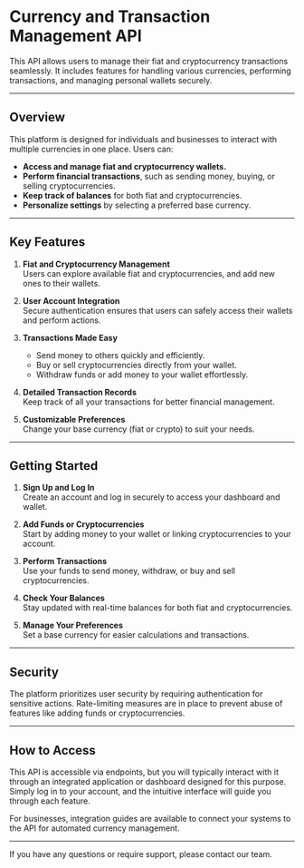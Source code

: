 # Currency and Transaction Management API

This API allows users to manage their fiat and cryptocurrency transactions seamlessly. It includes features for handling various currencies, performing transactions, and managing personal wallets securely.

---

## Overview

This platform is designed for individuals and businesses to interact with multiple currencies in one place. Users can:

-   **Access and manage fiat and cryptocurrency wallets.**
-   **Perform financial transactions**, such as sending money, buying, or selling cryptocurrencies.
-   **Keep track of balances** for both fiat and cryptocurrencies.
-   **Personalize settings** by selecting a preferred base currency.

---

## Key Features

1. **Fiat and Cryptocurrency Management**  
   Users can explore available fiat and cryptocurrencies, and add new ones to their wallets.

2. **User Account Integration**  
   Secure authentication ensures that users can safely access their wallets and perform actions.

3. **Transactions Made Easy**

    - Send money to others quickly and efficiently.
    - Buy or sell cryptocurrencies directly from your wallet.
    - Withdraw funds or add money to your wallet effortlessly.

4. **Detailed Transaction Records**  
   Keep track of all your transactions for better financial management.

5. **Customizable Preferences**  
   Change your base currency (fiat or crypto) to suit your needs.

---

## Getting Started

1. **Sign Up and Log In**  
   Create an account and log in securely to access your dashboard and wallet.

2. **Add Funds or Cryptocurrencies**  
   Start by adding money to your wallet or linking cryptocurrencies to your account.

3. **Perform Transactions**  
   Use your funds to send money, withdraw, or buy and sell cryptocurrencies.

4. **Check Your Balances**  
   Stay updated with real-time balances for both fiat and cryptocurrencies.

5. **Manage Your Preferences**  
   Set a base currency for easier calculations and transactions.

---

## Security

The platform prioritizes user security by requiring authentication for sensitive actions. Rate-limiting measures are in place to prevent abuse of features like adding funds or cryptocurrencies.

---

## How to Access

This API is accessible via endpoints, but you will typically interact with it through an integrated application or dashboard designed for this purpose. Simply log in to your account, and the intuitive interface will guide you through each feature.

For businesses, integration guides are available to connect your systems to the API for automated currency management.

---

If you have any questions or require support, please contact our team.
